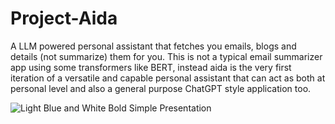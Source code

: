 # Project-Aida

A LLM powered personal assistant that fetches you emails, blogs and details (not summarize) them for you. This is not a typical email summarizer app using some transformers like BERT, instead aida is the very first iteration of a versatile and capable personal assistant that can act as both at personal level and also a general purpose ChatGPT style application too. 

![Light Blue and White Bold Simple Presentation](https://github.com/kailas711/Project-Aida/assets/89206677/159b400e-e7ab-4d44-909a-1a5842e63317)


